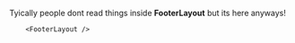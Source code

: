 Tyically people dont read things inside **FooterLayout** but its here anyways!
```example
    <FooterLayout />
```
